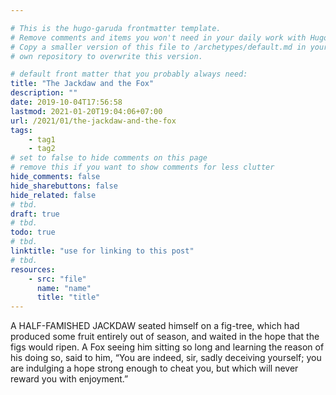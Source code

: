 ```yaml
---

# This is the hugo-garuda frontmatter template.
# Remove comments and items you won't need in your daily work with Hugo.
# Copy a smaller version of this file to /archetypes/default.md in your
# own repository to overwrite this version.

# default front matter that you probably always need:
title: "The Jackdaw and the Fox"
description: ""
date: 2019-10-04T17:56:58
lastmod: 2021-01-20T19:04:06+07:00
url: /2021/01/the-jackdaw-and-the-fox
tags:
    - tag1
    - tag2
# set to false to hide comments on this page
# remove this if you want to show comments for less clutter
hide_comments: false
hide_sharebuttons: false
hide_related: false
# tbd.
draft: true
# tbd.
todo: true
# tbd.
linktitle: "use for linking to this post"
# tbd.
resources:
    - src: "file"
      name: "name"
      title: "title"
---
```

A HALF-FAMISHED JACKDAW seated himself on a fig-tree, which had produced some fruit entirely out of season, and waited in the hope that the figs would ripen. A Fox seeing him sitting so long and learning the reason of his doing so, said to him, “You are indeed, sir, sadly deceiving yourself; you are indulging a hope strong enough to cheat you, but which will never reward you with enjoyment.”


